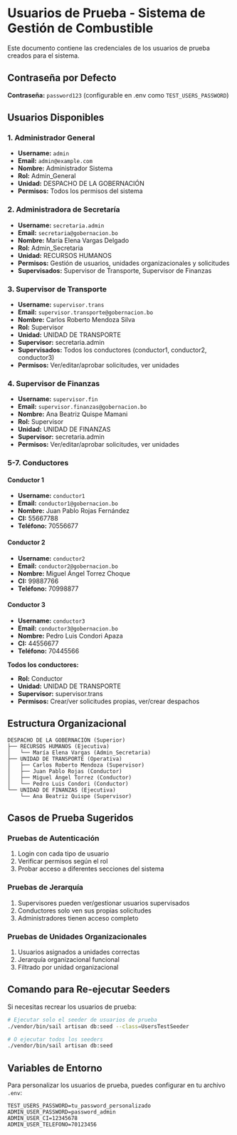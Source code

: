 # Usuarios de Prueba - Sistema de Gestión de Combustible

Este documento contiene las credenciales de los usuarios de prueba creados para el sistema.

## Contraseña por Defecto
**Contraseña:** `password123` (configurable en .env como `TEST_USERS_PASSWORD`)

## Usuarios Disponibles

### 1. Administrador General
- **Username:** `admin`
- **Email:** `admin@example.com`
- **Nombre:** Administrador Sistema
- **Rol:** Admin_General
- **Unidad:** DESPACHO DE LA GOBERNACIÓN
- **Permisos:** Todos los permisos del sistema

### 2. Administradora de Secretaría
- **Username:** `secretaria.admin`
- **Email:** `secretaria@gobernacion.bo`
- **Nombre:** María Elena Vargas Delgado
- **Rol:** Admin_Secretaria
- **Unidad:** RECURSOS HUMANOS
- **Permisos:** Gestión de usuarios, unidades organizacionales y solicitudes
- **Supervisados:** Supervisor de Transporte, Supervisor de Finanzas

### 3. Supervisor de Transporte
- **Username:** `supervisor.trans`
- **Email:** `supervisor.transporte@gobernacion.bo`
- **Nombre:** Carlos Roberto Mendoza Silva
- **Rol:** Supervisor
- **Unidad:** UNIDAD DE TRANSPORTE
- **Supervisor:** secretaria.admin
- **Supervisados:** Todos los conductores (conductor1, conductor2, conductor3)
- **Permisos:** Ver/editar/aprobar solicitudes, ver unidades

### 4. Supervisor de Finanzas
- **Username:** `supervisor.fin`
- **Email:** `supervisor.finanzas@gobernacion.bo`
- **Nombre:** Ana Beatriz Quispe Mamani
- **Rol:** Supervisor
- **Unidad:** UNIDAD DE FINANZAS
- **Supervisor:** secretaria.admin
- **Permisos:** Ver/editar/aprobar solicitudes, ver unidades

### 5-7. Conductores
#### Conductor 1
- **Username:** `conductor1`
- **Email:** `conductor1@gobernacion.bo`
- **Nombre:** Juan Pablo Rojas Fernández
- **CI:** 55667788
- **Teléfono:** 70556677

#### Conductor 2
- **Username:** `conductor2`
- **Email:** `conductor2@gobernacion.bo`
- **Nombre:** Miguel Ángel Torrez Choque
- **CI:** 99887766
- **Teléfono:** 70998877

#### Conductor 3
- **Username:** `conductor3`
- **Email:** `conductor3@gobernacion.bo`
- **Nombre:** Pedro Luis Condori Apaza
- **CI:** 44556677
- **Teléfono:** 70445566

**Todos los conductores:**
- **Rol:** Conductor
- **Unidad:** UNIDAD DE TRANSPORTE
- **Supervisor:** supervisor.trans
- **Permisos:** Crear/ver solicitudes propias, ver/crear despachos

## Estructura Organizacional

```
DESPACHO DE LA GOBERNACIÓN (Superior)
├── RECURSOS HUMANOS (Ejecutiva)
│   └── María Elena Vargas (Admin_Secretaria)
├── UNIDAD DE TRANSPORTE (Operativa)
│   ├── Carlos Roberto Mendoza (Supervisor)
│   ├── Juan Pablo Rojas (Conductor)
│   ├── Miguel Ángel Torrez (Conductor)
│   └── Pedro Luis Condori (Conductor)
└── UNIDAD DE FINANZAS (Ejecutiva)
    └── Ana Beatriz Quispe (Supervisor)
```

## Casos de Prueba Sugeridos

### Pruebas de Autenticación
1. Login con cada tipo de usuario
2. Verificar permisos según el rol
3. Probar acceso a diferentes secciones del sistema

### Pruebas de Jerarquía
1. Supervisores pueden ver/gestionar usuarios supervisados
2. Conductores solo ven sus propias solicitudes
3. Administradores tienen acceso completo

### Pruebas de Unidades Organizacionales
1. Usuarios asignados a unidades correctas
2. Jerarquía organizacional funcional
3. Filtrado por unidad organizacional

## Comando para Re-ejecutar Seeders

Si necesitas recrear los usuarios de prueba:

```bash
# Ejecutar solo el seeder de usuarios de prueba
./vendor/bin/sail artisan db:seed --class=UsersTestSeeder

# O ejecutar todos los seeders
./vendor/bin/sail artisan db:seed
```

## Variables de Entorno

Para personalizar los usuarios de prueba, puedes configurar en tu archivo `.env`:

```
TEST_USERS_PASSWORD=tu_password_personalizado
ADMIN_USER_PASSWORD=password_admin
ADMIN_USER_CI=12345678
ADMIN_USER_TELEFONO=70123456
```